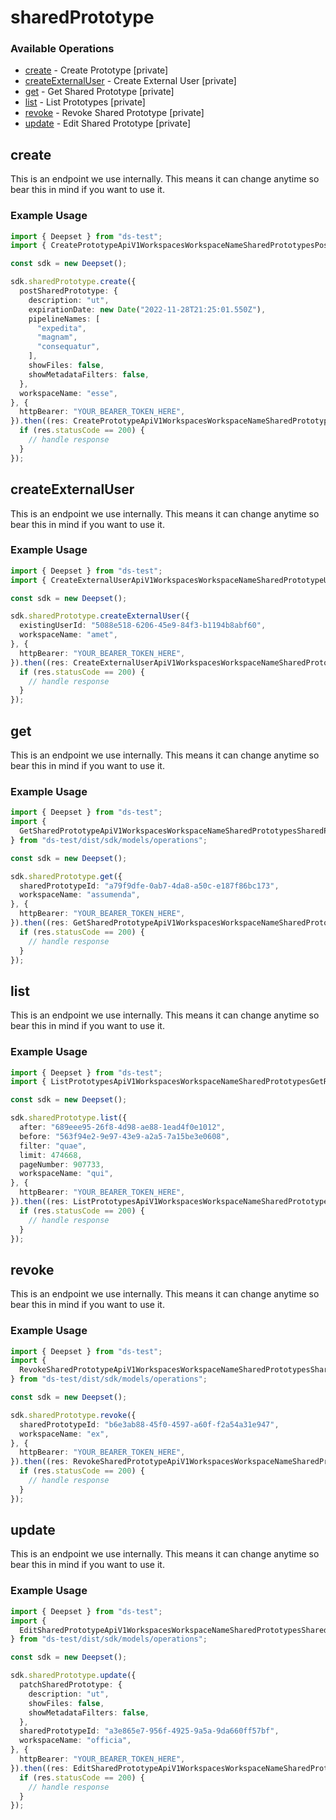 # sharedPrototype

### Available Operations

* [create](#create) - Create Prototype [private]
* [createExternalUser](#createexternaluser) - Create External User [private]
* [get](#get) - Get Shared Prototype [private]
* [list](#list) - List Prototypes [private]
* [revoke](#revoke) - Revoke Shared Prototype [private]
* [update](#update) - Edit Shared Prototype [private]

## create

This is an endpoint we use internally. This means it can change anytime so bear this in mind if you want to use it.

### Example Usage

```typescript
import { Deepset } from "ds-test";
import { CreatePrototypeApiV1WorkspacesWorkspaceNameSharedPrototypesPostResponse } from "ds-test/dist/sdk/models/operations";

const sdk = new Deepset();

sdk.sharedPrototype.create({
  postSharedPrototype: {
    description: "ut",
    expirationDate: new Date("2022-11-28T21:25:01.550Z"),
    pipelineNames: [
      "expedita",
      "magnam",
      "consequatur",
    ],
    showFiles: false,
    showMetadataFilters: false,
  },
  workspaceName: "esse",
}, {
  httpBearer: "YOUR_BEARER_TOKEN_HERE",
}).then((res: CreatePrototypeApiV1WorkspacesWorkspaceNameSharedPrototypesPostResponse) => {
  if (res.statusCode == 200) {
    // handle response
  }
});
```

## createExternalUser

This is an endpoint we use internally. This means it can change anytime so bear this in mind if you want to use it.

### Example Usage

```typescript
import { Deepset } from "ds-test";
import { CreateExternalUserApiV1WorkspacesWorkspaceNameSharedPrototypeUsersPostResponse } from "ds-test/dist/sdk/models/operations";

const sdk = new Deepset();

sdk.sharedPrototype.createExternalUser({
  existingUserId: "5088e518-6206-45e9-84f3-b1194b8abf60",
  workspaceName: "amet",
}, {
  httpBearer: "YOUR_BEARER_TOKEN_HERE",
}).then((res: CreateExternalUserApiV1WorkspacesWorkspaceNameSharedPrototypeUsersPostResponse) => {
  if (res.statusCode == 200) {
    // handle response
  }
});
```

## get

This is an endpoint we use internally. This means it can change anytime so bear this in mind if you want to use it.

### Example Usage

```typescript
import { Deepset } from "ds-test";
import {
  GetSharedPrototypeApiV1WorkspacesWorkspaceNameSharedPrototypesSharedPrototypeIdGetResponse,
} from "ds-test/dist/sdk/models/operations";

const sdk = new Deepset();

sdk.sharedPrototype.get({
  sharedPrototypeId: "a79f9dfe-0ab7-4da8-a50c-e187f86bc173",
  workspaceName: "assumenda",
}, {
  httpBearer: "YOUR_BEARER_TOKEN_HERE",
}).then((res: GetSharedPrototypeApiV1WorkspacesWorkspaceNameSharedPrototypesSharedPrototypeIdGetResponse) => {
  if (res.statusCode == 200) {
    // handle response
  }
});
```

## list

This is an endpoint we use internally. This means it can change anytime so bear this in mind if you want to use it.

### Example Usage

```typescript
import { Deepset } from "ds-test";
import { ListPrototypesApiV1WorkspacesWorkspaceNameSharedPrototypesGetResponse } from "ds-test/dist/sdk/models/operations";

const sdk = new Deepset();

sdk.sharedPrototype.list({
  after: "689eee95-26f8-4d98-ae88-1ead4f0e1012",
  before: "563f94e2-9e97-43e9-a2a5-7a15be3e0608",
  filter: "quae",
  limit: 474668,
  pageNumber: 907733,
  workspaceName: "qui",
}, {
  httpBearer: "YOUR_BEARER_TOKEN_HERE",
}).then((res: ListPrototypesApiV1WorkspacesWorkspaceNameSharedPrototypesGetResponse) => {
  if (res.statusCode == 200) {
    // handle response
  }
});
```

## revoke

This is an endpoint we use internally. This means it can change anytime so bear this in mind if you want to use it.

### Example Usage

```typescript
import { Deepset } from "ds-test";
import {
  RevokeSharedPrototypeApiV1WorkspacesWorkspaceNameSharedPrototypesSharedPrototypeIdDeleteResponse,
} from "ds-test/dist/sdk/models/operations";

const sdk = new Deepset();

sdk.sharedPrototype.revoke({
  sharedPrototypeId: "b6e3ab88-45f0-4597-a60f-f2a54a31e947",
  workspaceName: "ex",
}, {
  httpBearer: "YOUR_BEARER_TOKEN_HERE",
}).then((res: RevokeSharedPrototypeApiV1WorkspacesWorkspaceNameSharedPrototypesSharedPrototypeIdDeleteResponse) => {
  if (res.statusCode == 200) {
    // handle response
  }
});
```

## update

This is an endpoint we use internally. This means it can change anytime so bear this in mind if you want to use it.

### Example Usage

```typescript
import { Deepset } from "ds-test";
import {
  EditSharedPrototypeApiV1WorkspacesWorkspaceNameSharedPrototypesSharedPrototypeIdPatchResponse,
} from "ds-test/dist/sdk/models/operations";

const sdk = new Deepset();

sdk.sharedPrototype.update({
  patchSharedPrototype: {
    description: "ut",
    showFiles: false,
    showMetadataFilters: false,
  },
  sharedPrototypeId: "a3e865e7-956f-4925-9a5a-9da660ff57bf",
  workspaceName: "officia",
}, {
  httpBearer: "YOUR_BEARER_TOKEN_HERE",
}).then((res: EditSharedPrototypeApiV1WorkspacesWorkspaceNameSharedPrototypesSharedPrototypeIdPatchResponse) => {
  if (res.statusCode == 200) {
    // handle response
  }
});
```
